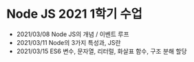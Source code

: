 # Node JS 2021 1학기 수업

- 2021/03/08 Node JS의 개념 / 이벤트 루프
- 2021/03/11 Node의 3가지 특성과, JS란
- 2021/03/15 ES6 변수, 문자열, 리터럴, 화살표 함수, 구조 분해 할당
